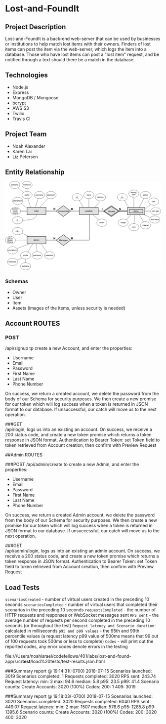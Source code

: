 # Lost-and-FoundIt

## Project Description
Lost-and-FoundIt is a back-end web-server that can be used by businesses or institutions to help match lost items with their owners. Finders of lost items can post the item via the web-server, which logs the item into a database. Those who have lost items can post a "lost item" request, and be notified through a text should there be a match in the database.

## Technologies
- Node.js
- Express
- MongoDB / Mongoose
- bcrypt
- AWS S3
- Twilio
- Travis CI

## Project Team
- Noah Alexander 
- Karen Lai 
- Liz Petersen

## Entity Relationship
![erd diagram](https://raw.githubusercontent.com/team-finders/lost-and-found-app/staging/src/temp/erd.png)

### Schemas
- Owner
- User
- Item
- Assets (images of the items, unless security is needed)

## Account ROUTES 

### POST 
/api/signup tp create a new Account, and enter the properties: 
- Username
- Email
- Password
- First Name
- Last Name
- Phone Number

On success, we return a created account, we delete the password from the body of our Schema for security purposes. We then create a new promise for our token which will log success when a token is returned in JSON format to our database. If unsuccessful, our catch will move us to the next operation.

###GET  
/api/login, logs us into an existing an account. On success, we receive a 200 status code, and create a new token promise which returns a token response in JSON format. Authentication to Bearer Token: set Token field to token retrieved from Account creation, then confirm with Preview Request

##Admin ROUTES

###POST
/api/admin/create to create a new Admin, and enter the properties:
 
- Username 
- Email 
- Password 
- First Name 
- Last Name 
- Phone Number

On success, we return a created Admin account, we delete the password from the body of our Schema for security purposes. We then create a new promise for our token which will log success when a token is returned in JSON format to our database. If unsuccessful, our catch will move us to the next operation.

###GET  
/api/admin/login, logs us into an existing an admin account. On success, we receive a 200 status code, and create a new token promise which returns a token response in JSON format. Authentication to Bearer Token: set Token field to token retrieved from Account creation, then confirm with Preview Request

## Load Tests
`scenariosCreated` - number of virtual users created in the preceding 10 seconds
`scenariosCompleted` - number of virtual users that completed their scenarios in the preceding 10 seconds
`requestsCompleted` - the number of HTTP requests and responses or WebSocket messages sent
`RPS sent` - the average number of requests per second completed in the preceding 10 seconds (or throughout the test)
`Request latency and Scenario duration`- calculated in milliseconds 
`p95 and p99 values` - the 95th and 99th percentile values (a request latency p99 value of 500ms means that 99 out of 100 requests took 500ms or less to complete)
`Codes` - will print out the reported codes, any error codes denote errors in the testing

file:///Users/noahisrael/codefellows/401/labs/lost-and-found-app/src/__test__/load%20tests/test-results.json.html

###Summary report @ 19:14:31(-0700) 2018-07-15
  Scenarios launched:  3019
  Scenarios completed: 1
  Requests completed:  3020
  RPS sent: 243.74
  Request latency:
    min: 3
    max: 94.6
    median: 5.8
    p95: 23.5 
    p99: 41.4
  Scenario counts:
    Create Accounts: 3020 (100%)
  Codes:
    200: 1
    409: 3019

###Summary report @ 19:18:03(-0700) 2018-07-15
  Scenarios launched:  3020
  Scenarios completed: 3020
  Requests completed:  6040
  RPS sent: 449.07
  Request latency:
    min: 2
    max: 1507
    median: 576.6
    p95: 1285.8
    p99: 1395.6
  Scenario counts:
    Create Accounts: 3020 (100%)
  Codes:
    200: 3020
    400: 3020






